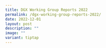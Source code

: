 ```yaml
---
title: DGX Working Group Reports 2022
permalink: /dgx-working-group-reports-2022/
date: 2022-12-01
layout: post
description: ""
image: ""
variant: tiptap
---
```

